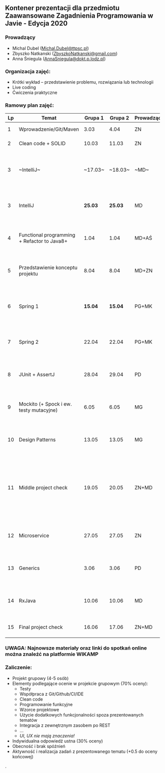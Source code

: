 ## Kontener prezentacji dla przedmiotu Zaawansowane Zagadnienia Programowania w Javie - Edycja 2020

### Prowadzący 
- Michal Dubel (Michal.Dubel@ttpsc.pl)
- Zbyszko Natkanski (ZbyszkoNatkanski@gmail.com)
- Anna Śniegula (AnnaSniegula@dokt.p.lodz.pl)

### Organizacja zajęć:
- Krótki wykład – przedstawienie problemu, rozwiązania lub technologii
- Live coding
- Ćwiczenia praktyczne

### Ramowy plan zajęć: 
Lp | Temat | Grupa 1 | Grupa 2 | Prowadzący | Uwagi
--- | --- | --- | --- | --- | --- 
1 | Wprowadzenie/Git/Maven | 3.03 | 4.04 | ZN | [Zadania do wykonania](https://github.com/zzpj/pl-java2020/blob/master/Git-Maven.md)
2 | Clean code + SOLID | 10.03 | 11.03 | ZN | [Zadania do wykonania](https://github.com/zzpj/solid2020)
3 | ~IntelliJ~  | ~17.03~ | ~18.03~ | ~MD~ | Zajęcia odwołane - nowy termin **25.03 godz. 8:00**
3 | IntelliJ | **25.03** | **25.03** | MD | (Spotkanie online MS Teams godz. 8.00) 
4 | Functional programming + Refactor to Java8+ | 1.04 | 1.04 | MD+AŚ | (Spotkanie online MS Teams godz. 8:00) 
5 | Przedstawienie konceptu projektu | 8.04 | 8.04 | MD+ZN | (Spotkanie online MS Teams godz. 8:00) 
6 | Spring 1  | **15.04** | **15.04** | PG+MK | (Spotkanie online MS Team godz. 8:00) /ferie wiosenne
7 | Spring 2 | 22.04 | 22.04 | PG+MK | (Spotkanie online MS Team godz. 8:00) 
8 | JUnit + AssertJ | 28.04 | 29.04 | PD | (Spotkanie online MS Team godz. 8:00) 
9 | Mockito (+ Spock i ew. testy mutacyjne) | 6.05 | 6.05 | MG | (Spotkanie online MS Team godz. 8:00) 
10 | Design Patterns | 13.05 | 13.05 | MG | (Spotkanie online MS Team godz. 8:00) 
11 | Middle project check | 19.05 | 20.05 | ZN+MD | (Spotkanie online MS Team - proszę zapisywać się na konsultacje przez platformę WIKAMP) 
12 | Microservice | 27.05 | 27.05 | ZN | (Spotkanie online MS Team godz. 8:00) 
13 | Generics | 3.06 | 3.06 | PD | (Spotkanie online MS Team godz. 8:00) 
14 | RxJava | 10.06 | 10.06 | MD | (Spotkanie online MS Team godz. 8:00) 
15 | Final project check | 16.06 | 17.06 | ZN+MD | (Spotkanie online MS Team)

### UWAGA: Najnowsze materiały oraz linki do spotkań online można znaleźć na platformie WIKAMP


### Zaliczenie:
- Projekt grupowy (4-5 osób)
- Elementy podlegające ocenie w projekcie grupowym (70% oceny):
  - Testy
  - Współpraca z Git/Github/CI/IDE
  - Clean code
  - Programowanie funkcyjne
  - Wzorce projektowe
  - Użycie dodatkowych funkcjonalności spoza prezentowanych tematów
  - Integracja z zewnętrznym zasobem po REST
  - ...
  - *UI, UX nie mają znaczenia!*
- Indywidualna odpowiedź ustna (30% oceny)
- Obecność i brak spóźnień
- Aktywność i realizacja zadań z prezentowanego tematu (+0.5 do oceny końcowej)



.
